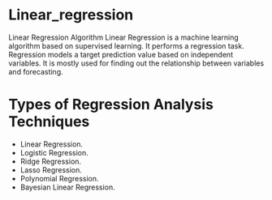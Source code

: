# Linear_regression
Linear Regression Algorithm
Linear Regression is a machine learning algorithm based on supervised learning. It performs a regression task. Regression models a target prediction value based on independent variables. It is mostly used for finding out the relationship between variables and forecasting.


# Types of Regression Analysis Techniques

* Linear Regression.
* Logistic Regression.
* Ridge Regression.
* Lasso Regression.
* Polynomial Regression.
* Bayesian Linear Regression.
